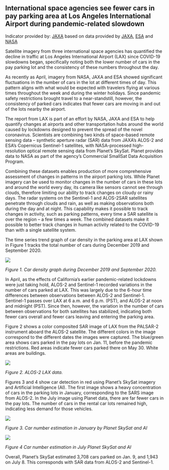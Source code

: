 ## International space agencies see fewer cars in pay parking area at Los Angeles International Airport during pandemic-related slowdown

Indicator provided by: [JAXA](https://global.jaxa.jp/) based on data provided by [JAXA](https://global.jaxa.jp/), [ESA](https://esa.int/) and [NASA](https://www.nasa.gov/)

Satellite imagery from three international space agencies has quantified the decline in traffic at Los Angeles International Airport (LAX) since COVID-19 slowdowns began, specifically noting both the lower number of cars in the pay parking lot and the consistency of these numbers throughout the day.

As recently as April, imagery from NASA, JAXA and ESA showed significant fluctuations in the number of cars in the lot at different times of day. This pattern aligns with what would be expected with travelers flying at various times throughout the week and during the winter holidays. Since pandemic safety restrictions brought travel to a near-standstill, however, the consistency of parked cars indicates that fewer cars are moving in and out of the lots nearby the airport.

The report from LAX is part of an effort by NASA, JAXA and ESA to help quantify changes at airports and other transportation hubs around the world caused by lockdowns designed to prevent the spread of the novel coronavirus. Scientists are combining two kinds of space-based remote sensing data – synthetic aperture radar (SAR) data from JAXA’s ALOS-2 and ESA’s Copernicus Sentinel-1 satellites, with NASA-processed high-resolution optical remote sensing data from Planet’s SkySat. Planet provides data to NASA as part of the agency’s Commercial SmallSat Data Acquisition Program. 

Combining these datasets enables production of more comprehensive assessment of changes in patterns in the airport parking lots. While Planet imagery can be used to monitor changes in the number of cars in these lots and around the world every day, its camera like sensors cannot see through clouds, therefore limiting our ability to track changes on cloudy or rainy days. The radar systems on the Sentinel-1 and ALOS-2SAR satellites penetrate through clouds and rain, as well as making observations both during the day and at night. This capability makes it possible to track changes in activity, such as parking patterns, every time a SAR satellite is over the region – a few times a week.  The combined datasets make it possible to better track changes in human activity related to the COVID-19 than with a single satellite system.    

The time series trend graph of car density in the parking area at LAX shown in Figure 1 tracks the total number of cars during December 2019 and September 2020. 

![](data/trilateral/US021-E9-Fig1.png)

*Figure 1. Car density graph during December 2019 and September 2020.*

In April, as the effects of California’s earlier pandemic-related lockdowns were just taking hold, ALOS-2 and Sentinel-1 recorded variations in the number of cars parked at LAX. This was largely due to the 6-hour time differences between observations between ALOS-2 and Sentinel-1. Sentinel-1 passes over LAX at 6 a.m. and 6 p.m. (PST), and ALOS-2 at noon and midnight (PST). Since then, however, the variation in the number of cars between observations for both satellites has stabilized, indicating both fewer cars overall and fewer cars leaving and entering the parking area.

Figure 2 shows a color composited SAR image of LAX from the PALSAR-2 instrument aboard the ALOS-2 satellite. The different colors in the image correspond to the different dates the images were captured. The blue/green area shows cars parked in the pay lots on Jan. 11, before the pandemic restrictions. Red areas indicate fewer cars parked there on May 30. White areas are buildings.

![](data/trilateral/US021-E9-Fig2.png)

*Figure 2. ALOS-2 LAX data.*

Figures 3 and 4 show car detection in red using Planet’s SkySat imagery and Artificial Intelligence (AI).  The first image shows a heavy concentration of cars in the parking lots in January, corresponding to the SARS image from ALOS-2. In the July image using Planet data, there are far fewer cars in the pay lots. The number of cars in the rental car lots remained high, indicating less demand for those vehicles.

![](data/trilateral/US021-E9-Fig3.png)

*Figure 3. Car number estimation in January by Planet SkySat and AI*

![](data/trilateral/US021-E9-Fig4.png)

*Figure 4 Car number estimation in July Planet SkySat and AI*

Overall, Planet’s SkySat estimated 3,708 cars parked on Jan. 9, and 1,943 on July 8. This corresponds with SAR data from ALOS-2 and Sentinel-1. 





